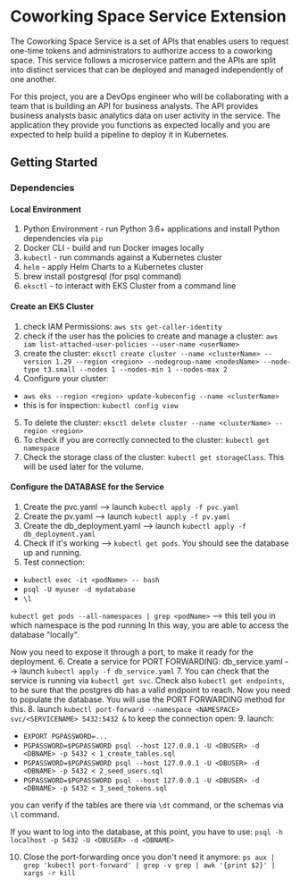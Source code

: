 # Coworking Space Service Extension
The Coworking Space Service is a set of APIs that enables users to request one-time tokens and administrators to authorize access to a coworking space. This service follows a microservice pattern and the APIs are split into distinct services that can be deployed and managed independently of one another.

For this project, you are a DevOps engineer who will be collaborating with a team that is building an API for business analysts. The API provides business analysts basic analytics data on user activity in the service. The application they provide you functions as expected locally and you are expected to help build a pipeline to deploy it in Kubernetes.

## Getting Started

### Dependencies
#### Local Environment
1. Python Environment - run Python 3.6+ applications and install Python dependencies via `pip`
2. Docker CLI - build and run Docker images locally
3. `kubectl` - run commands against a Kubernetes cluster
4. `helm` - apply Helm Charts to a Kubernetes cluster
5. brew install postgresql (for psql command)
6. `eksctl` - to interact with EKS Cluster from a command line

#### Create an EKS Cluster
1. check IAM Permissions: `aws sts get-caller-identity`
2. check if the user has the policies to create and manage a cluster: `aws iam list-attached-user-policies --user-name <userName>`
3. create the cluster: `eksctl create cluster --name <clusterName> --version 1.29 --region <region> --nodegroup-name <nodesName> --node-type t3.small --nodes 1 --nodes-min 1 --nodes-max 2`
4. Configure your cluster:
- `aws eks --region <region> update-kubeconfig --name <clusterName>`
- this is for inspection: `kubectl config view`
5. To delete the cluster: `eksctl delete cluster --name <clusterName> --region <region>`
6. To check if you are correctly connected to the cluster: `kubectl get namespace`
7. Check the storage class of the cluster: `kubectl get storageClass`. This will be used later for the volume.

#### Configure the DATABASE for the Service
1. Create the pvc.yaml --> launch `kubectl apply -f pvc.yaml`
2. Create the pv.yaml --> launch `kubectl apply -f pv.yaml`
3. Create the db_deployment.yaml --> launch `kubectl apply -f db_deployment.yaml`
4. Check if it's working --> `kubectl get pods`. You should see the database up and running.
5. Test connection: 
- `kubectl exec -it <podName> -- bash`
- `psql -U myuser -d mydatabase`
- `\l`

`kubectl get pods --all-namespaces | grep <podName>` --> this tell you in which namespace is the pod running
In this way, you are able to access the database "locally". 

Now you need to expose it through a port, to make it ready for the deployment.
6. Create a service for PORT FORWARDING: db_service.yaml --> launch `kubectl apply -f db_service.yaml`
7. You can check that the service is running via `kubectl get svc`.
Check also `kubectl get endpoints`, to be sure that the postgres db has a valid endpoint to reach.
Now you need to populate the database. You will use the PORT FORWARDING method for this.
8. launch `kubectl port-forward --namespace <NAMESPACE> svc/<SERVICENAME> 5432:5432 &` to keep the connection open:
9. launch:
- `EXPORT PGPASSWORD=...`
- `PGPASSWORD=$PGPASSWORD psql --host 127.0.0.1 -U <DBUSER> -d <DBNAME> -p 5432 < 1_create_tables.sql`
- `PGPASSWORD=$PGPASSWORD psql --host 127.0.0.1 -U <DBUSER> -d <DBNAME> -p 5432 < 2_seed_users.sql`
- `PGPASSWORD=$PGPASSWORD psql --host 127.0.0.1 -U <DBUSER> -d <DBNAME> -p 5432 < 3_seed_tokens.sql`

you can verify if the tables are there via `\dt` command, or the schemas via `\l` command.

If you want to log into the database, at this point, you have to use:
`psql -h localhost -p 5432 -U <DBUSER> -d <DBNAME>`

10. Close the port-forwarding once you don't need it anymore:
`ps aux | grep 'kubectl port-forward' | grep -v grep | awk '{print $2}' | xargs -r kill`


